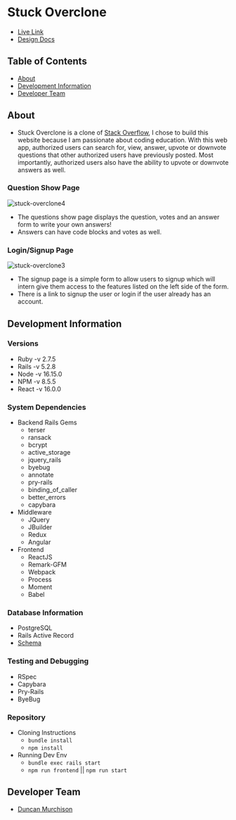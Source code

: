 # Stuck Overclone

* [Live Link](http://stuckoverclone.herokuapp.com/#/)
* [Design Docs](https://github.com/dmurchison/stuck_overclone_app/wiki)

## Table of Contents

* [About](#about)
* [Development Information](#development-information)
* [Developer Team](#developer-team)

## About

* Stuck Overclone is a clone of [Stack Overflow](https://stackoverflow.com/), I chose to build this website because I am passionate about coding education. With this web app, authorized users can search for, view, answer, upvote or downvote questions that other authorized users have previously posted. Most importantly, authorized users also have the ability to upvote or downvote answers as well.

### Question Show Page

![stuck-overclone4](https://user-images.githubusercontent.com/80483775/190946178-599d686b-3529-4116-a746-f17ad75842b4.png)

* The questions show page displays the question, votes and an answer form to write your own answers!
* Answers can have code blocks and votes as well.

### Login/Signup Page

![stuck-overclone3](https://user-images.githubusercontent.com/80483775/190945854-d54b9ba1-251f-4f70-a297-4b1e88c2d653.png)

* The signup page is a simple form to allow users to signup which will intern give them access to the features listed on the left side of the form.
* There is a link to signup the user or login if the user already has an account.

## Development Information

### Versions

* Ruby -v 2.7.5
* Rails -v 5.2.8
* Node -v 16.15.0
* NPM -v 8.5.5
* React -v 16.0.0

### System Dependencies

* Backend Rails Gems
  * terser
  * ransack
  * bcrypt
  * active_storage
  * jquery_rails
  * byebug
  * annotate
  * pry-rails
  * binding_of_caller
  * better_errors
  * capybara
* Middleware
  * JQuery
  * JBuilder
  * Redux
  * Angular
* Frontend
  * ReactJS
  * Remark-GFM
  * Webpack
  * Process
  * Moment
  * Babel

### Database Information

* PostgreSQL
* Rails Active Record
* [Schema](https://github.com/dmurchison/clonebnb_app/wiki/Database-Schema)

### Testing and Debugging

* RSpec
* Capybara
* Pry-Rails
* ByeBug

### Repository

* Cloning Instructions
  * `bundle install`
  * `npm install`
* Running Dev Env
  * `bundle exec rails start`
  * `npm run frontend` || `npm run start`

## Developer Team

* [Duncan Murchison](https://www.duncanmurchison.dev/)
